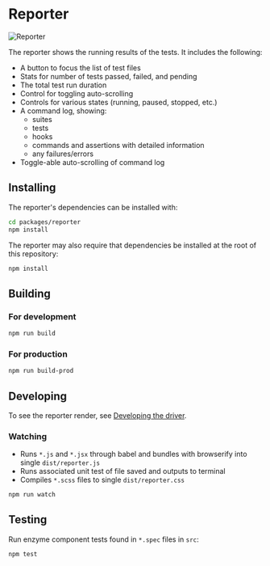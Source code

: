 # Reporter

![Reporter](https://cloud.githubusercontent.com/assets/1157043/17947006/bffba412-6a18-11e6-86ee-af7e9c9d614e.png)

The reporter shows the running results of the tests. It includes the following:

- A button to focus the list of test files
- Stats for number of tests passed, failed, and pending
- The total test run duration
- Control for toggling auto-scrolling
- Controls for various states (running, paused, stopped, etc.)
- A command log, showing:
  - suites
  - tests
  - hooks
  - commands and assertions with detailed information
  - any failures/errors
- Toggle-able auto-scrolling of command log

## Installing

The reporter's dependencies can be installed with:

```bash
cd packages/reporter
npm install
```

The reporter may also require that dependencies be installed at the root of this repository:

```bash
npm install
```

## Building

### For development

```bash
npm run build
```

### For production

```bash
npm run build-prod
```

## Developing

To see the reporter render, see [Developing the driver](../driver/README.md#Developing).

### Watching

- Runs `*.js` and `*.jsx` through babel and bundles with browserify into single `dist/reporter.js`
- Runs associated unit test of file saved and outputs to terminal
- Compiles `*.scss` files to single `dist/reporter.css`

```bash
npm run watch
```

## Testing

Run enzyme component tests found in `*.spec` files in `src`:

```bash
npm test
```